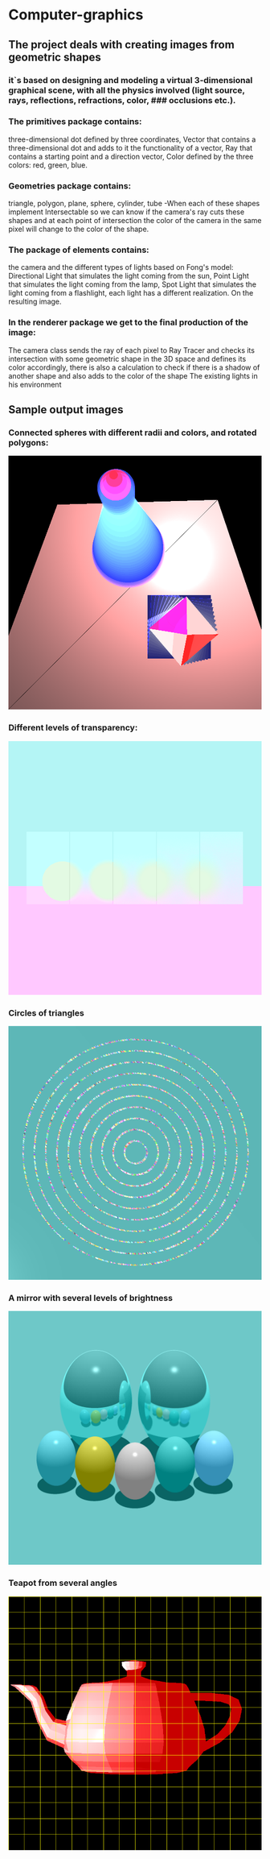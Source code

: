 # Computer-graphics

## The project deals with creating images from geometric shapes
### it`s based on designing and modeling a virtual 3-dimensional graphical scene, with all the physics involved (light source, rays, reflections, refractions, color, ### occlusions etc.).


### The primitives package contains:

 three-dimensional dot defined by three coordinates,
 Vector that contains a three-dimensional dot and adds to it the functionality of a vector,
 Ray that contains a starting point and a direction vector,
 Color defined by the three colors: red, green, blue.

### Geometries package contains:

 triangle, polygon, plane, sphere, cylinder, tube -When each of these shapes implement 
 Intersectable so we can know if the camera's ray cuts these shapes and at each point of
 intersection the color of the camera in the same pixel will change to the color of the shape.

### The package of elements contains:

the camera and the different types of lights based on Fong's model:
 Directional Light that simulates the light coming from the sun, 
Point Light that simulates the light coming from the lamp,
Spot Light that simulates the light coming from a flashlight,
each light has a different realization. On the resulting image.


### In the renderer package we get to the final production of the image:

The camera class sends the ray of each pixel to Ray Tracer and checks its 
intersection with some geometric shape in the 3D space and defines its color accordingly,
 there is also a calculation to check if there is a shadow of another shape and also
 adds to the color of the shape The existing lights in his environment


## Sample output images

### Connected spheres with different radii and colors, and rotated polygons:

![alt text](https://github.com/davidcoh464/Computer-graphics/blob/master/images/lotsOfShapesBonus.png)

### Different levels of transparency:

![alt text](https://github.com/davidcoh464/Computer-graphics/blob/master/images/diffusedGlass.png)

### Circles of triangles

![alt text](https://github.com/davidcoh464/Computer-graphics/blob/master/images/MultiTrianglesFlat2.png)

### A mirror with several levels of brightness

![alt text](https://github.com/davidcoh464/Computer-graphics/blob/master/images/glossySurface.png)


### Teapot from several angles

![alt text](https://github.com/davidcoh464/Computer-graphics/blob/master/images/teapot%20gif.gif)


